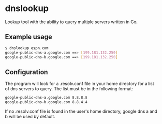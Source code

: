 # dnslookup

Lookup tool with the ability to query multiple servers written in Go.

## Example usage

```bash
$ dnslookup espn.com
google-public-dns-a.google.com ==> [199.181.132.250]
google-public-dns-b.google.com ==> [199.181.132.250]
```

## Configuration

The program will look for a .resolv.conf file in your home directory for a list of dns servers to query. The list must be in the following format:

```bash
google-public-dns-a.google.com 8.8.8.8
google-public-dns-b.google.com 8.8.4.4
```

If no .resolv.conf file is found in the user's home directory, google dns a and b will be used by default.
